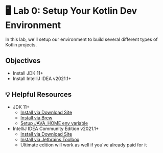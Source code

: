 # 🖥 Lab 0: Setup Your Kotlin Dev Environment
In this lab, we'll setup our environment to build several different types of Kotlin projects.

## Objectives
- Install JDK 11+
- Install IntelliJ IDEA v2021.1+

## 💡 Helpful Resources
- JDK 11+
    - [Install via Download Site](https://adoptopenjdk.net/index.html)
    - [Install via Brew](https://github.com/AdoptOpenJDK/homebrew-openjdk)
    - [Setup JAVA_HOME env variable](https://docs.oracle.com/cd/E19182-01/821-0917/inst_jdk_javahome_t/index.html)
- IntelliJ IDEA Community Edition v2021.1+
    - [Install via Download Site](https://www.jetbrains.com/idea/download)
    - [Install via Jetbrains Toolbox](https://www.jetbrains.com/toolbox-app/)
    - Ultimate edition will work as well if you've already paid for it
